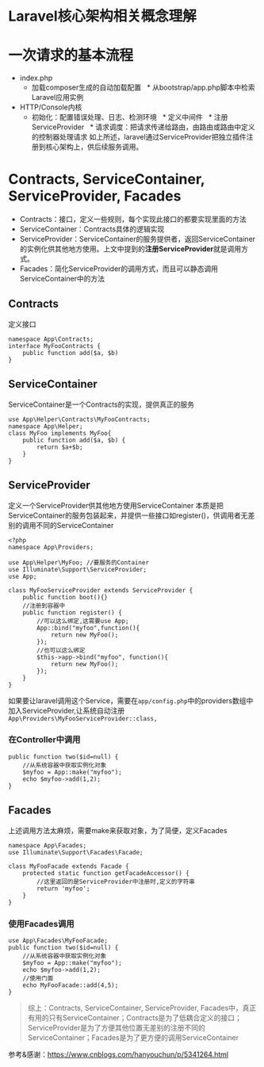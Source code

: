 # Laravel核心架构相关概念理解

# 一次请求的基本流程
* index.php
    * 加载composer生成的自动加载配置
   * 从bootstrap/app.php脚本中检索Laravel应用实例
* HTTP/Console内核
    * 初始化：配置错误处理、日志、检测环境
   * 定义中间件
   * 注册ServiceProvider
   * 请求调度：把请求传递给路由，由路由或路由中定义的控制器处理请求
如上所述，laravel通过ServiceProvider把独立插件注册到核心架构上，供后续服务调用。

# Contracts, ServiceContainer, ServiceProvider, Facades
* Contracts：接口，定义一些规则，每个实现此接口的都要实现里面的方法
* ServiceContainer：Contracts具体的逻辑实现
* ServiceProvider：ServiceContainer的服务提供者，返回ServiceContainer的实例化供其他地方使用。上文中提到的**注册ServiceProvider**就是调用方式。
* Facades：简化ServiceProvider的调用方式，而且可以静态调用ServiceContainer中的方法

## Contracts
定义接口
```
namespace App\Contracts;
interface MyFooContracts {
    public function add($a, $b)
}
```

## ServiceContainer
ServiceContainer是一个Contracts的实现，提供真正的服务
```
use App\Helper\Contracts\MyFooContracts;
namespace App\Helper;
class MyFoo implements MyFoo{
    public function add($a, $b) {
        return $a+$b;
    }
}
```

## ServiceProvider
定义一个ServiceProvider供其他地方使用ServiceContainer
本质是把ServiceContainer的服务包装起来，并提供一些接口如register()，供调用者无差别的调用不同的ServiceContainer
```
<?php
namespace App\Providers;

use App\Helper\MyFoo; //要服务的Container
use Illuminate\Support\ServiceProvider;
use App;

class MyFooServiceProvider extends ServiceProvider {
    public function boot(){}
    //注册到容器中
    public function register() {
        //可以这么绑定,这需要use App;
        App::bind("myfoo",function(){
            return new MyFoo();
        });
        //也可以这么绑定
        $this->app->bind("myfoo", function(){
            return new MyFoo();
        });
    }
}
```
如果要让laravel调用这个Service，需要在`app/config.php`中的providers数组中加入ServiceProvider,让系统自动注册
`App\Providers\MyFooServiceProvider::class,`

### 在Controller中调用
```
public function two($id=null) {
    //从系统容器中获取实例化对象
    $myfoo = App::make("myfoo");
    echo $myfoo->add(1,2);
}
```
## Facades
上述调用方法太麻烦，需要make来获取对象，为了简便，定义Facades
```
namespace App\Facades;
use Illuminate\Support\Facades\Facade;

class MyFooFacade extends Facade {
    protected static function getFacadeAccessor() {
        //这里返回的是ServiceProvider中注册时,定义的字符串
        return 'myfoo';
    }
}
```

### 使用Facades调用
```
use App\Facades\MyFooFacade;
public function two($id=null) {
    //从系统容器中获取实例化对象
    $myfoo = App::make("myfoo");
    echo $myfoo->add(1,2);
    //使用门面
    echo MyFooFacade::add(4,5);
}
```

> 综上：Contracts, ServiceContainer, ServiceProvider, Facades中，真正有用的只有ServiceContainer；Contracts是为了低耦合定义的接口；ServiceProvider是为了方便其他位置无差别的注册不同的ServiceContainer；Facades是为了更方便的调用ServiceContainer

参考&感谢：https://www.cnblogs.com/hanyouchun/p/5341264.html
